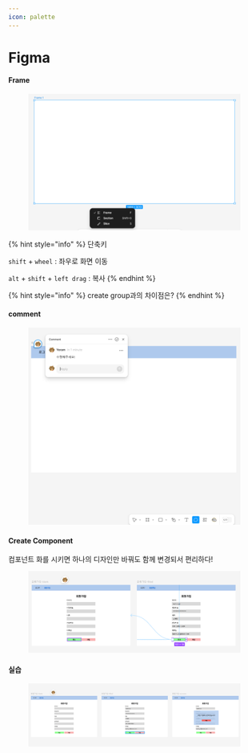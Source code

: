 ```yaml
---
icon: palette
---
```


# Figma

#### Frame

<figure><img src="../.gitbook/assets/image.png" alt=""><figcaption></figcaption></figure>

{% hint style="info" %}
단축키

`shift` + `wheel` : 좌우로 화면 이동

`alt` + `shift` + `left drag` :  복사
{% endhint %}

{% hint style="info" %}
create group과의 차이점은?
{% endhint %}

#### comment&#x20;

<figure><img src="../.gitbook/assets/image (1).png" alt=""><figcaption></figcaption></figure>



#### Create Component &#x20;

컴포넌트 화를 시키면 하나의 디자인만 바꿔도 함께 변경되서 편리하다!

<figure><img src="../.gitbook/assets/image (2).png" alt=""><figcaption></figcaption></figure>



#### 실습

<figure><img src="../.gitbook/assets/image (3).png" alt=""><figcaption></figcaption></figure>
